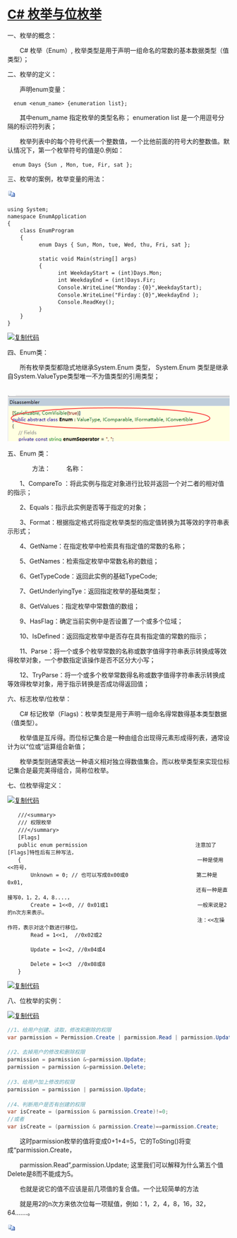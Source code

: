 #                   [C# 枚举与位枚举](https://www.cnblogs.com/chenyao-1424433719/p/11213658.html)              



一、枚举的概念：

　　C# 枚举（Enum）, 枚举类型是用于声明一组命名的常数的基本数据类型（值类型）；

二、枚举的定义：

　　声明enum变量：　

```
  enum <enum_name> {enumeration list};
```

　　其中enum_name 指定枚举的类型名称；  enumeration list 是一个用逗号分隔的标识符列表；

　　枚举列表中的每个符号代表一个整数值，一个比他前面的符号大的整数值。默认情况下，第一个枚举符号的值是0.例如：

 

```
　enum Days {Sun , Mon, tue, Fir, sat };
```

 三、枚举的案例，枚举变量的用法：

[![复制代码](copycode.gif)](javascript:void(0);)

```
using System;
namespace EnumApplication
{
    class EnumProgram
    {
          enum Days { Sun, Mon, tue, Wed, thu, Fri, sat };
          
          static void Main(string[] args)
          {
                int WeekdayStart = (int)Days.Mon;
                int WeekdayEnd = (int)Days.Fir;
                Console.WriteLine("Monday：{0}",WeekdayStart);  
                Console.WriteLine("Firday：{0}",WeekdayEnd );  
                Console.ReadKey();
          }    
    }
}
```

[![复制代码](https://common.cnblogs.com/images/copycode.gif)](javascript:void(0);)

四、Enum类：

　　所有枚举类型都隐式地继承System.Enum 类型， System.Enum 类型是继承自System.ValueType类型唯一不为值类型的引用类型；

　　![img](1721837-20190719143913785-1133836662.png)

五、Enum 类：

　　　　方法：   　　    名称：

　　1、CompareTo ：将此实例与指定对象进行比较并返回一个对二者的相对值的指示；

　　2、Equals：指示此实例是否等于指定的对象；

　　3、Format：根据指定格式将指定枚举类型的指定值转换为其等效的字符串表示形式；

　　4、GetName：在指定枚举中检索具有指定值的常数的名称；

　　5、GetNames：检索指定枚举中常数名称的数组；

　　6、GetTypeCode：返回此实例的基础TypeCode;

　　7、GetUnderlyingTye：返回指定枚举的基础类型；

　　8、GetValues：指定枚举中常数值的数组；

　　9、HasFlag：确定当前实例中是否设置了一个或多个位域；

　　10、IsDefined：返回指定枚举中是否存在具有指定值的常数的指示；

　　11、Parse：将一个或多个枚举常数的名称或数字值得字符串表示转换成等效得枚举对象，一个参数指定该操作是否不区分大小写；

　　12、TryParse：将一个或多个枚举常数得名称或数字值得字符串表示转换成等效得枚举对象，用于指示转换是否成功得返回值；

六、标志枚举/位枚举：

　　C# 标记枚举（Flags)：枚举类型是用于声明一组命名得常数得基本类型数据（值类型）。

　　枚举值是互斥得。而位标记集合是一种由组合出现得元素形成得列表，通常设计为以“位或”运算组合新值；

　　枚举类型则通常表达一种语义相对独立得数值集合。而以枚举类型来实现位标记集合是最完美得组合，简称位枚举。

七、位枚举得定义：　　

[![复制代码](https://common.cnblogs.com/images/copycode.gif)](javascript:void(0);)

```
　　///<summary>
　　/// 权限枚举
　　///</summary>
　　[Flags]
　　public enum permission　　　　　　　　　　　　　　　　　　　　 注意加了[Flags]特性后有三种写法，
　　{　　　　　　　　　　　　　　　　　　　　　　　　　　　　　　　　　 一种是使用<<符号，
  　　  Unknown = 0; // 也可以写成0x00或0　　　　　　　　　　　　　第二种是0x01,　　　　　　　　　　　　　　　　
　　　　　　　　　　　　　　　　　　　　　　　　　　　　　　　　　　　　还有一种是直接写0，1，2，4，8....，
   　　 Create = 1<<0, // 0x01或1　　　　　　　　　　　　　　　　　一般来说是2的n次方来表示。　　
　　　　　　　　　　　　　　　　　　　　　　　　　　　　　　　　　　　  注：<<左操作符，表示对这个数进行移位。
    　　Read = 1<<1,  //0x02或2

   　　 Update = 1<<2, //0x04或4

   　　 Delete = 1<<3  //0x08或8
　　}        
```

[![复制代码](https://common.cnblogs.com/images/copycode.gif)](javascript:void(0);)

八、位枚举的实例：

 

[![复制代码](https://common.cnblogs.com/images/copycode.gif)](javascript:void(0);)

```csharp
//1、给用户创建、读取，修改和删除的权限
var parmission = Permission.Create | parmission.Read | parmission.Update | parmission.Delete;

//2、去掉用户的修改和删除权限
parmission = parmission &~parmission.Update;
parmission = parmission &~parmission.Delete;

//3、给用户加上修改的权限
parmission = parmission | parmission.Update;

//4、判断用户是否有创建的权限
var isCreate = (parmission & parmission.Create)!=0;
//或者
var isCreate = (parmission & parmission.Create)==parmission.Create;
```

　　这时parmission枚举的值将变成0+1+4=5，它的ToSting()将变成“parmission.Create，

　　parmission.Read”,parmission.Update; 这里我们可以解释为什么第五个值Delete是8而不能成为5。

　　也就是说它的值不应该是前几项值的复合值。一个比较简单的方法

　　就是用2的n次方来依次位每一项赋值，例如：1，2，4，8，16，32，64.......。

[![复制代码](copycode.gif)](javascript:void(0);)